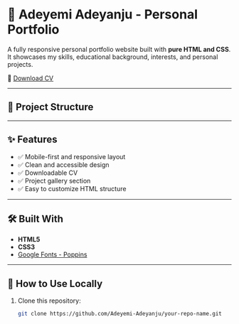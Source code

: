 # 💼 Adeyemi Adeyanju - Personal Portfolio
 
A fully responsive personal portfolio website built with **pure HTML and CSS**. It showcases my skills, educational background, interests, and personal projects.

📄 [Download CV](https://docs.google.com/document/d/1oioPOSV7_jj6vX2tmUuzRJhdrHZFc1X9zuZxOBsVFNk/edit?usp=sharing)

---

## 📁 Project Structure


---

## ✨ Features

- ✅ Mobile-first and responsive layout
- ✅ Clean and accessible design
- ✅ Downloadable CV
- ✅ Project gallery section
- ✅ Easy to customize HTML structure

---

## 🛠️ Built With

- **HTML5**
- **CSS3**
- [Google Fonts - Poppins](https://fonts.google.com/specimen/Poppins)

---

## 🚀 How to Use Locally

1. Clone this repository:

   ```bash
   git clone https://github.com/Adeyemi-Adeyanju/your-repo-name.git
   
